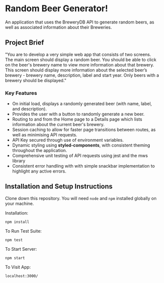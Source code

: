 # Random Beer Generator!

An application that uses the BreweryDB API to generate random beers, as well as associated information about their Breweries.

## Project Brief

"You are to develop a very simple web app that consists of two screens. The main screen should display a random beer. You should be able to click on the beer's brewery name to view more information about that brewery. This screen should display more information about the selected beer’s brewery - brewery name, description, label and start year. Only beers with a brewery should be displayed."

### Key Features

 - On initial load, displays a randomly generated beer (with name, label, and description).
 - Provides the user with a button to randomly generate a new beer. 
 - Routing to and from the Home page to a Details page which lists information about the current beer's brewery.
 - Session caching to allow for faster page transitions between routes, as well as minimising API requests.
 - API Key secured through use of environment variables.
 - Dynamic styling using **styled-components**, with consistent theming throughout the application.
 - Comprehensive unit testing of API requests using jest and the mws library
 - Consistent error handling with with simple snackbar implementation to highlight any active errors.



 ## Installation and Setup Instructions

Clone down this repository. You will need `node` and `npm` installed globally on your machine.  

Installation:

`npm install`  

To Run Test Suite:  

`npm test`  

To Start Server:

`npm start`  

To Visit App:

`localhost:3000/`  